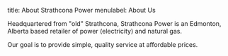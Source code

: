 title: About Strathcona Power
menulabel: About Us

Headquartered from "old" Strathcona, Strathcona Power is an Edmonton, Alberta
based retailer of power (electricity) and natural gas.

Our goal is to provide simple, quality service at affordable prices.
